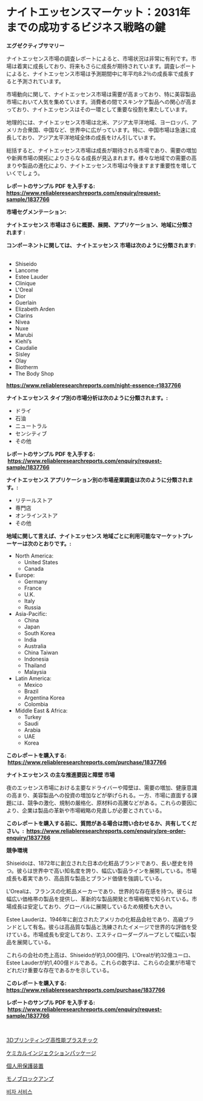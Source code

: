 <p><h1>ナイトエッセンスマーケット：2031年までの成功するビジネス戦略の鍵</h1></p><p><strong>エグゼクティブサマリー</strong></p>
<p><p>ナイトエッセンス市場の調査レポートによると、市場状況は非常に有利です。市場は着実に成長しており、将来もさらに成長が期待されています。調査レポートによると、ナイトエッセンス市場は予測期間中に年平均8.2％の成長率で成長すると予測されています。</p><p>市場動向に関して、ナイトエッセンス市場は需要が高まっており、特に美容製品市場において人気を集めています。消費者の間でスキンケア製品への関心が高まっており、ナイトエッセンスはその一環として重要な役割を果たしています。</p><p>地理的には、ナイトエッセンス市場は北米、アジア太平洋地域、ヨーロッパ、アメリカ合衆国、中国など、世界中に広がっています。特に、中国市場は急速に成長しており、アジア太平洋地域全体の成長をけん引しています。</p><p>総括すると、ナイトエッセンス市場は成長が期待される市場であり、需要の増加や新興市場の開拓によりさらなる成長が見込まれます。様々な地域での需要の高まりや製品の進化により、ナイトエッセンス市場は今後ますます重要性を増していくでしょう。</p></p>
<p><strong>レポートのサンプル PDF を入手する: <a href="https://www.reliableresearchreports.com/enquiry/request-sample/1837766">https://www.reliableresearchreports.com/enquiry/request-sample/1837766</a></strong></p>
<p><strong>市場セグメンテーション:</strong></p>
<p><strong> ナイトエッセンス 市場はさらに概要、展開、アプリケーション、地域に分類されます :</strong></p>
<p><strong>コンポーネントに関しては、 ナイトエッセンス 市場は次のように分類されます: &nbsp;</strong></p>
<p><ul><li>Shiseido</li><li>Lancome</li><li>Estee Lauder</li><li>Clinique</li><li>L'Oreal</li><li>Dior</li><li>Guerlain</li><li>Elizabeth Arden</li><li>Clarins</li><li>Nivea</li><li>Nuxe</li><li>Marubi</li><li>Kiehl’s</li><li>Caudalie</li><li>Sisley</li><li>Olay</li><li>Biotherm</li><li>The Body Shop</li></ul></p>
<p><strong><a href="https://www.reliableresearchreports.com/night-essence-r1837766">https://www.reliableresearchreports.com/night-essence-r1837766</a></strong></p>
<p><strong> ナイトエッセンス タイプ別の市場分析は次のように分類されます。:</strong></p>
<p><ul><li>ドライ</li><li>石油</li><li>ニュートラル</li><li>センシティブ</li><li>その他</li></ul></p>
<p><strong>レポートのサンプル PDF を入手する: &nbsp;<a href="https://www.reliableresearchreports.com/enquiry/request-sample/1837766">https://www.reliableresearchreports.com/enquiry/request-sample/1837766</a></strong></p>
<p><strong> ナイトエッセンス アプリケーション別の市場産業調査は次のように分類されます。:</strong></p>
<p><ul><li>リテールストア</li><li>専門店</li><li>オンラインストア</li><li>その他</li></ul></p>
<p><strong>地域に関して言えば、ナイトエッセンス 地域ごとに利用可能なマーケットプレーヤーは次のとおりです。:</strong></p>
<p><ul>
    <li>
        North America:
        <ul>
            <li>United States</li>
            <li>Canada</li>
        </ul>
    </li>
    <li>
        Europe:
        <ul>
            <li>Germany</li>
            <li>France</li>
            <li>U.K.</li>
            <li>Italy</li>
            <li>Russia</li>
        </ul>
    </li>
    <li>
        Asia-Pacific:
        <ul>
            <li>China</li>
            <li>Japan</li>
            <li>South Korea</li>
            <li>India</li>
            <li>Australia</li>
            <li>China Taiwan</li>
            <li>Indonesia</li>
            <li>Thailand</li>
            <li>Malaysia</li>
        </ul>
    </li>
    <li>
        Latin America:
        <ul>
            <li>Mexico</li>
            <li>Brazil</li>
            <li>Argentina Korea</li>
            <li>Colombia</li>
        </ul>
    </li>
    <li>
        Middle East & Africa:
        <ul>
            <li>Turkey</li>
            <li>Saudi</li>
            <li>Arabia</li>
            <li>UAE</li>
            <li>Korea</li>
        </ul>
    </li>
    </ul></p>
<p><strong>このレポートを購入する: &nbsp;<a href="https://www.reliableresearchreports.com/purchase/1837766">https://www.reliableresearchreports.com/purchase/1837766</a></strong></p>
<p><strong>ナイトエッセンス の主な推進要因と障壁 市場</strong></p>
<p><p>夜のエッセンス市場における主要なドライバーや障壁は、需要の増加、健康意識の高まり、美容製品への投資の増加などが挙げられる。一方、市場に直面する課題には、競争の激化、規制の厳格化、原材料の高騰などがある。これらの要因により、企業は製品の革新や市場戦略の見直しが必要とされている。</p></p>
<p><strong>このレポートを購入する前に、質問がある場合は問い合わせるか、共有してください。:&nbsp; <a href="https://www.reliableresearchreports.com/enquiry/pre-order-enquiry/1837766">https://www.reliableresearchreports.com/enquiry/pre-order-enquiry/1837766</a></strong></p>
<p><strong>競争環境</strong></p>
<p><p>Shiseidoは、1872年に創立された日本の化粧品ブランドであり、長い歴史を持つ。彼らは世界中で高い知名度を誇り、幅広い製品ラインを展開している。市場成長も着実であり、高品質な製品とブランド価値を強調している。</p><p>L'Orealは、フランスの化粧品メーカーであり、世界的な存在感を持つ。彼らは幅広い価格帯の製品を提供し、革新的な製品開発と市場戦略で知られている。市場成長は安定しており、グローバルに展開しているため規模も大きい。</p><p>Estee Lauderは、1946年に創立されたアメリカの化粧品会社であり、高級ブランドとして有名。彼らは高品質な製品と洗練されたイメージで世界的な評価を受けている。市場成長も安定しており、エスティローダーグループとして幅広い製品を展開している。</p><p>これらの会社の売上高は、Shiseidoが約3,000億円、L'Orealが約32億ユーロ、Estee Lauderが約1,400億ドルである。これらの数字は、これらの企業が市場でどれだけ重要な存在であるかを示している。</p></p>
<p><strong>このレポートを購入する: &nbsp; <a href="https://www.reliableresearchreports.com/purchase/1837766">https://www.reliableresearchreports.com/purchase/1837766</a></strong></p>
<p><strong>レポートのサンプル PDF を入手する: &nbsp;<a href="https://www.reliableresearchreports.com/enquiry/request-sample/1837766">https://www.reliableresearchreports.com/enquiry/request-sample/1837766</a></strong><strong></strong></p>
<p>&nbsp;</p>
<p><p><a href="https://medium.com/@evans21bill/3d%E3%83%97%E3%83%AA%E3%83%B3%E3%83%88%E9%AB%98%E6%80%A7%E8%83%BD%E3%83%97%E3%83%A9%E3%82%B9%E3%83%81%E3%83%83%E3%82%AF%E5%B8%82%E5%A0%B4%E8%AA%BF%E6%9F%BB%E3%83%AC%E3%83%9D%E3%83%BC%E3%83%88-%E3%81%9D%E3%81%AE%E6%AD%B4%E5%8F%B2%E3%81%A8%E4%BA%88%E6%B8%AC2024%E5%B9%B4%E3%81%8B%E3%82%892031%E5%B9%B4-bf1705d4b61f">3Dプリンティング高性能プラスチック</a></p><p><a href="https://medium.com/@nic.neale/%E5%8C%96%E5%AD%A6%E6%B3%A8%E5%85%A5%E3%83%91%E3%83%83%E3%82%B1%E3%83%BC%E3%82%B8%E5%B8%82%E5%A0%B4-%E5%B8%82%E5%A0%B4%E3%82%B7%E3%82%A7%E3%82%A2-%E5%B8%82%E5%A0%B4%E5%8B%95%E5%90%91-%E3%81%8A%E3%82%88%E3%81%B3%E5%B0%86%E6%9D%A5%E3%81%AE%E6%88%90%E9%95%B7%E3%82%92%E6%8E%A2%E3%82%8B-84777abcabe7">ケミカルインジェクションパッケージ</a></p><p><a href="https://github.com/Calvi3ynJerde867/Market-Research-Report-List-1/blob/main/397459621136.md">個人用保護装置</a></p><p><a href="https://github.com/JacksonWiza1924/Market-Research-Report-List-1/blob/main/725968221137.md">モノブロックアンプ</a></p><p><a href="https://medium.com/@twix678568/%EB%B9%84%EC%9E%90-%EC%84%9C%EB%B9%84%EC%8A%A4-%EC%8B%9C%EC%9E%A5-%EC%A1%B0%EC%82%AC-%EB%B3%B4%EA%B3%A0%EC%84%9C-%EA%B7%B8-%EC%97%AD%EC%82%AC-%EB%B0%8F-%EC%98%88%EC%B8%A1-2024%EB%85%84%EB%B6%80%ED%84%B0-2031%EB%85%84%EA%B9%8C%EC%A7%80-84ad0a9c5a05">비자 서비스</a></p></p>